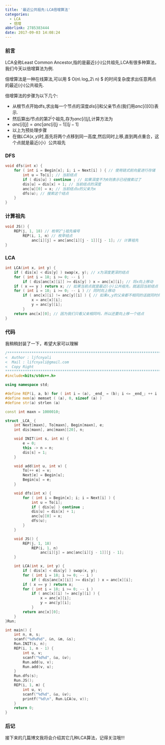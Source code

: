 ```yaml
---
title: '最近公共祖先:LCA倍增算法'
categories:
  - LCA
  - 倍增
abbrlink: 2785383444
date: 2017-09-03 14:08:24
---
```


### 前言
LCA全称Least Common Ancestor,指的是最近(小)公共祖先,LCA有很多种算法，我们今天以倍增算法为例.

倍增算法是一种在线算法,可以用 $ O(n\ log_2\ n) $ 的时间复杂度求出任意两点的最近(小)公共祖先.

<!--more-->

倍增算法的步骤为以下几个:
* 从根节点开始dfs,求出每一个节点的深度$dis[i]$和父亲节点(我们用$anc[i][0]$)表示.
* 然后算出$i$节点的第$2^j$个祖先,存为$anc[i][j]$,计算方法为
* $anc[i][j]=anc[anc[i][j-1]][j-1]$
* 以上为预处理步骤
* 在做$LCA(x,y)$时,首先将两个点移到同一高度,然后同时上移,直到两点重合，这个点就是最近(小）公共祖先

### DFS

```C++
void dfs(int x) {
    for ( int i = Begin[x]; i; i = Next[i] ) { // 使用链式前向星进行存储
        int u = To[i]; // 当前结点
        if ( dis[u] ) continue ; // 如果深度不为0则表示已经搜索过了
        dis[u] = dis[x] + 1; // 当前结点的深度
        anc[u][0] = x; // 当前结点u的父亲为x
        dfs(u); // 搜索这个结点
    }
}
```

### 计算祖先

```C++
void JS() {
    REP(j, 1, 18) // 枚举2^j祖先编号
        REP(i, 1, n) // 枚举结点
            anc[i][j] = anc[anc[i][j - 1]][j - 1]; // 计算祖先
}
```

### LCA

```C++
int LCA(int x, int y) {
    if ( dis[x] < dis[y] ) swap(x, y); // x为深度更深的结点
    for ( int i = 18; i >= 0; -- i ) 
        if ( dis[anc[x][i]] >= dis[y] ) x = anc[x][i]; // 将x向上移动
    if ( x == y ) return x; // 如果当前点就是最近(小)公共祖先，就返回当前结点
    for ( int i = 18; i >= 0; -- i ) // 同时向上移动
        if ( anc[x][i] != anc[y][i] ) { // 如果x,y的父亲都不相同的话就同时向上移
            x = anc[x][i];
            y = anc[y][i];
        }
    return anc[x][0]; // 因为我们只看父亲相同吗，所以还要向上移一个结点
}
```

### 代码
我稍稍封装了一下，希望大家可以理解
```C++
/**************************************************************************
<  Author : ljfcnyali
<  Mail : lifcnyali@gmail.com
<  Copy Right
**************************************************************************/
#include<bits/stdc++.h>

using namespace std;

#define REP(i, a, b) for ( int i = (a), _end_ = (b); i <= _end_; ++ i )
#define mem(a) memset ( (a), 0, sizeof (a) )
#define str(a) strlen (a)

const int maxn = 1000010;

struct _LCA_ {
	int Next[maxn], To[maxn], Begin[maxn], e;
	int dis[maxn], anc[maxn][20], n;

	void INIT(int s, int n) {
		e = 0;
		this -> n = n;
		dis[s] = 1;
	}

	void add(int u, int v) {
		To[++ e] = v; 
		Next[e] = Begin[u];
		Begin[u] = e;
	}

	void dfs(int x) {
		for ( int i = Begin[x]; i; i = Next[i] ) {
			int u = To[i];
			if ( dis[u] ) continue ;
			dis[u] = dis[x] + 1;
			anc[u][0] = x;
			dfs(u);
		}
	}

	void JS() {
		REP(j, 1, 18)
			REP(i, 1, n)
				anc[i][j] = anc[anc[i][j - 1]][j - 1];
	}

	int LCA(int x, int y) {
		if ( dis[x] < dis[y] ) swap(x, y);
		for ( int i = 18; i >= 0; -- i ) 
			if ( dis[anc[x][i]] >= dis[y] ) x = anc[x][i];
		if ( x == y ) return x;
		for ( int i = 18; i >= 0; -- i )
			if ( anc[x][i] != anc[y][i] ) {
				x = anc[x][i];
				y = anc[y][i];
			}
		return anc[x][0];
	}
}Run;

int main() {
	int n, m, s;
	scanf("%d%d%d", &n, &m, &s);
	Run.INIT(s, n);		
	REP(i, 1, n - 1) {
		int u, v;
		scanf("%d%d", &u, &v);
		Run.add(u, v);
		Run.add(v, u);
	}
	Run.dfs(s);
	Run.JS();
	REP(i, 1, m) {
		int u, v;
		scanf("%d%d", &u, &v);
		printf("%d\n", Run.LCA(u, v));
	}
	return 0;
}
```

### 后记
接下来的几篇博文我将会介绍其它几种LCA算法，记得关注哦!!!
